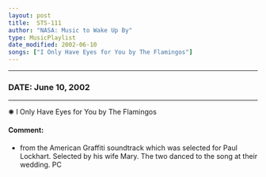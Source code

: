 ```yaml
---
layout: post
title:  STS-111
author: "NASA: Music to Wake Up By"
type: MusicPlaylist
date_modified: 2002-06-10
songs: ["I Only Have Eyes for You by The Flamingos"]
---
```


----
### DATE: June 10, 2002
----
✺ I Only Have Eyes for You by The Flamingos

#### Comment:
* from the American Graffiti soundtrack which was selected for Paul Lockhart. Selected by his wife Mary. The two danced to the song at their wedding. PC



<br/>
<center>
	<a target="_blank"
	   href="https://twitter.com/intent/tweet?hashtags=Space,NASA,Playlist,NASAWakeupCalls,SpaceProgram&text={{ page.author}}, '{{ page.songs.first }}' {{ page.title }}, {{ page.date | date: '%B %d, %Y' }}. {{ site.url }}{{ page.url }}&via=nasawakeupcalls"><i class="fab fa-twitter" alt="Tweet this page" style="font-size: 1.3em;"></i></a>
	&nbsp; 	<i class="fas fa-user-astronaut" style="font-size: 1.5em;"></i> &nbsp;
    <a type="amzn" search="'I Only Have Eyes for You by The Flamingos'" category="popular music">
    <i class="fab fa-amazon" style="font-size: 1.3em;"></i></a>
</center>
